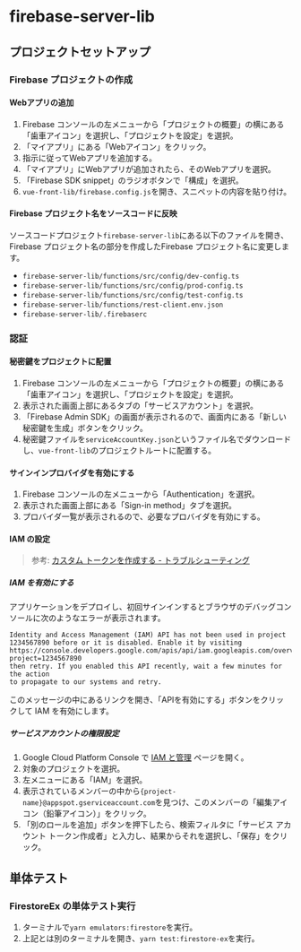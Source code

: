 # firebase-server-lib

## プロジェクトセットアップ

### Firebase プロジェクトの作成

#### Webアプリの追加
1.  Firebase コンソールの左メニューから「プロジェクトの概要」の横にある「歯車アイコン」を選択し、「プロジェクトを設定」を選択。
2. 「マイアプリ」にある「Webアイコン」をクリック。
3. 指示に従ってWebアプリを追加する。
4. 「マイアプリ」にWebアプリが追加されたら、そのWebアプリを選択。
5. 「Firebase SDK snippet」のラジオボタンで「構成」を選択。
6. `vue-front-lib/firebase.config.js`を開き、スニペットの内容を貼り付け。

#### Firebase プロジェクト名をソースコードに反映
ソースコードプロジェクト`firebase-server-lib`にある以下のファイルを開き、Firebase プロジェクト名の部分を作成したFirebase プロジェクト名に変更します。
* `firebase-server-lib/functions/src/config/dev-config.ts`
* `firebase-server-lib/functions/src/config/prod-config.ts`
* `firebase-server-lib/functions/src/config/test-config.ts`
* `firebase-server-lib/functions/rest-client.env.json`
* `firebase-server-lib/.firebaserc`

### 認証

#### 秘密鍵をプロジェクトに配置
1.  Firebase コンソールの左メニューから「プロジェクトの概要」の横にある「歯車アイコン」を選択し、「プロジェクトを設定」を選択。
2. 表示された画面上部にあるタブの「サービスアカウント」を選択。
3. 「Firebase Admin SDK」の画面が表示されるので、画面内にある「新しい秘密鍵を生成」ボタンをクリック。
4. 秘密鍵ファイルを`serviceAccountKey.json`というファイル名でダウンロードし、`vue-front-lib`のプロジェクトルートに配置する。

#### サインインプロバイダを有効にする
1. Firebase コンソールの左メニューから「Authentication」を選択。
2. 表示された画面上部にある「Sign-in method」タブを選択。
3. プロバイダ一覧が表示されるので、必要なプロバイダを有効にする。

#### IAM の設定
> 参考: [カスタム トークンを作成する - トラブルシューティング](https://firebase.google.com/docs/auth/admin/create-custom-tokens#troubleshooting)

##### IAM を有効にする
アプリケーションをデプロイし、初回サインインするとブラウザのデバッグコンソールに次のようなエラーが表示されます。

```
Identity and Access Management (IAM) API has not been used in project
1234567890 before or it is disabled. Enable it by visiting
https://console.developers.google.com/apis/api/iam.googleapis.com/overview?project=1234567890
then retry. If you enabled this API recently, wait a few minutes for the action
to propagate to our systems and retry.
```

このメッセージの中にあるリンクを開き、「APIを有効にする」ボタンをクリックして IAM を有効にします。

##### サービスアカウントの権限設定
1. Google Cloud Platform Console で [IAM と管理](https://console.cloud.google.com/projectselector2/iam-admin) ページを開く。
2. 対象のプロジェクトを選択。
3. 左メニューにある「IAM」を選択。
4. 表示されているメンバーの中から`{project-name}@appspot.gserviceaccount.com`を見つけ、このメンバーの「編集アイコン（鉛筆アイコン）」をクリック。
5. 「別のロールを追加」ボタンを押下したら、検索フィルタに「サービス アカウント トークン作成者」と入力し、結果からそれを選択し、「保存」をクリック。

## 単体テスト

### FirestoreEx の単体テスト実行
1. ターミナルで`yarn emulators:firestore`を実行。
2. 上記とは別のターミナルを開き、`yarn test:firestore-ex`を実行。
